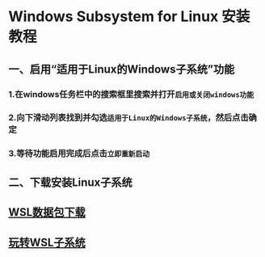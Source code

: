 # Windows Subsystem for Linux 安装教程
## 一、启用“适用于Linux的Windows子系统”功能
### 1.在windows任务栏中的搜索框里搜索并打开`启用或关闭windows功能`
### 2.向下滑动列表找到并勾选`适用于Linux的Windows子系统`，然后点击确定
### 3.等待功能启用完成后点击`立即重新启动`
## 二、下载安装Linux子系统
## [WSL数据包下载](https://github.com/microsoft/WSL)
## [玩转WSL子系统](玩转WSL子系统.md)

